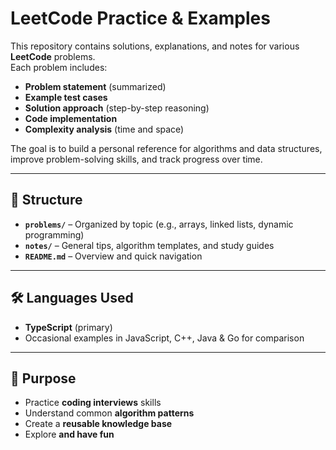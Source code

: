 # LeetCode Practice & Examples

This repository contains solutions, explanations, and notes for various **LeetCode** problems.  
Each problem includes:

- **Problem statement** (summarized)
- **Example test cases**
- **Solution approach** (step-by-step reasoning)
- **Code implementation**
- **Complexity analysis** (time and space)

The goal is to build a personal reference for algorithms and data structures, improve problem-solving skills, and track progress over time.

---

## 📂 Structure
- **`problems/`** – Organized by topic (e.g., arrays, linked lists, dynamic programming)
- **`notes/`** – General tips, algorithm templates, and study guides
- **`README.md`** – Overview and quick navigation

---

## 🛠️ Languages Used
- **TypeScript** (primary)
- Occasional examples in JavaScript, C++, Java & Go for comparison

---

## 🎯 Purpose
- Practice **coding interviews** skills
- Understand common **algorithm patterns**
- Create a **reusable knowledge base**
- Explore **and have fun**

